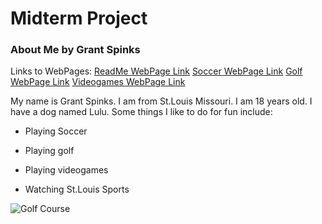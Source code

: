 # Midterm Project
### About Me by Grant Spinks
Links to WebPages: 
[ReadMe WebPage Link](README.md) 
 [Soccer WebPage Link](Soccer.md)
 [Golf WebPage Link](Golf.md)
 [Videogames WebPage Link](Videogames.md)

My name is Grant Spinks. I am from St.Louis Missouri. I am 18 years old. I have a dog named Lulu. Some things I like to do for fun include:

- Playing Soccer

- Playing golf

- Playing videogames

- Watching St.Louis Sports


![Golf Course](https://www.brinsonjeepram.com/blogs/3920/wp-content/uploads/2022/01/Top-5-Golf-Courses-Near-Corsicana-300x225.jpg)

